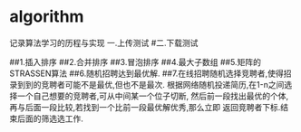 # algorithm
记录算法学习的历程与实现
一.上传测试
#二.下载测试

##1.插入排序
##2.合并排序
##3.冒泡排序
##4.最大子数组
##5.矩阵的STRASSEN算法
##6.随机招聘达到最优解.
##7.在线招聘随机选择竞聘者,使得招录到到的竞聘者可能不是最优,但也不是最次.
根据网络随机投递简历,在1-n之间选择一个自己想要的竞聘者,可从中间某一个位子切断,
然后前一段找出最优的个体,再与后面一段比较,若找到一个比前一段最优解优秀,那么立即
返回竞聘者下标.结束后面的筛选选工作.
